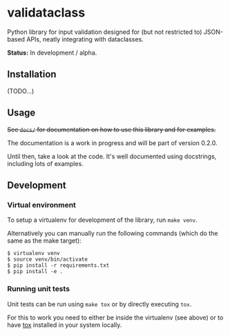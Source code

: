 # validataclass

Python library for input validation designed for (but not restricted to) JSON-based APIs, neatly integrating with dataclasses. 

**Status:** In development / alpha.


## Installation

(TODO...)


## Usage

~~See `docs/` for documentation on how to use this library and for examples.~~

The documentation is a work in progress and will be part of version 0.2.0.

Until then, take a look at the code. It's well documented using docstrings, including lots of examples.


## Development

### Virtual environment

To setup a virtualenv for development of the library, run `make venv`.

Alternatively you can manually run the following commands (which do the same as the make target):

```
$ virtualenv venv
$ source venv/bin/activate
$ pip install -r requirements.txt
$ pip install -e .
```


### Running unit tests

Unit tests can be run using `make tox` or by directly executing `tox`.

For this to work you need to either be inside the virtualenv (see above) or to have [tox](https://tox.wiki/en/latest/) installed
in your system locally.
